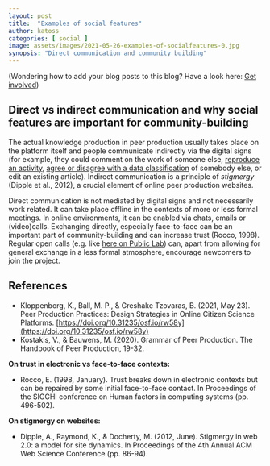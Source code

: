 ```yaml
---
layout: post
title:  "Examples of social features"
author: katoss 
categories: [ social ] 
image: assets/images/2021-05-26-examples-of-socialfeatures-0.jpg
synopsis: "Direct communication and community building"
---
```

<p class="text-muted small">(Wondering how to add your blog posts to this blog? Have a look here: <a href="{{site.baseurl}}/get-involved">Get involved</a>)</p>

## Direct vs indirect communication and why social features are important for community-building

The actual knowledge production in peer production usually takes place on the platform itself and people communicate indirectly via the digital signs (for example, they could comment on the work of someone else, [reproduce an activity]({{site.baseurl}}/I-did-it-feature/), [agree or disagree with a data classification]({{site.baseurl}}/validation-community-ids-inat/) of somebody else, or edit an existing article). Indirect communication is a principle of _stigmergy_ (Dipple et al., 2012), a crucial element of online peer production websites.

Direct communication is not mediated by digital signs and not necessarily work related. It can take place offline in the contexts of more or less formal meetings. In online environments, it can be enabled via chats, emails or (video)calls. Exchanging directly, especially face-to-face can be an important part of community-building and can increase trust (Rocco, 1998). Regular open calls (e.g. like [here on Public Lab](https://publiclab.org/wiki/open-call)) can, apart from allowing for general exchange in a less formal atmosphere, encourage newcomers to join the project.

## References

- Kloppenborg, K., Ball, M. P., & Greshake Tzovaras, B. (2021, May 23). Peer Production Practices: Design Strategies in Online Citizen Science Platforms. [https://doi.org/10.31235/osf.io/rw58y](https://doi.org/10.31235/osf.io/rw58y)
- Kostakis, V., & Bauwens, M. (2020). Grammar of Peer Production. The Handbook of Peer Production, 19-32.

**On trust in electronic vs face-to-face contexts:**
- Rocco, E. (1998, January). Trust breaks down in electronic contexts but can be repaired by some initial face-to-face contact. In Proceedings of the SIGCHI conference on Human factors in computing systems (pp. 496-502).

**On stigmergy on websites:**
- Dipple, A., Raymond, K., & Docherty, M. (2012, June). Stigmergy in web 2.0: a model for site dynamics. In Proceedings of the 4th Annual ACM Web Science Conference (pp. 86-94).


